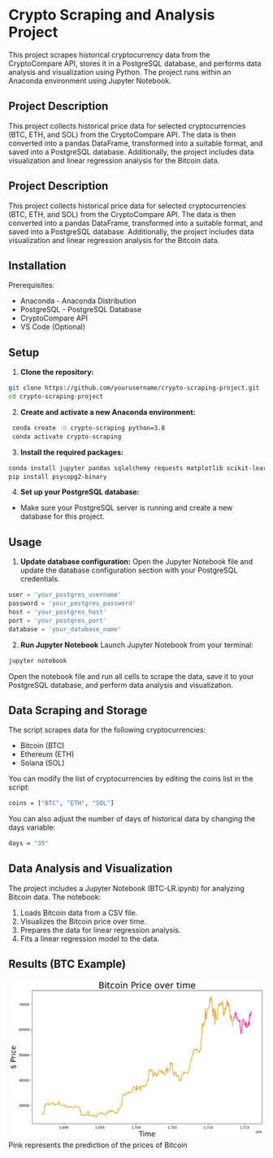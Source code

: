# Crypto Scraping and Analysis Project

This project scrapes historical cryptocurrency data from the CryptoCompare API, stores it in a PostgreSQL database, and performs data analysis and visualization using Python. The project runs within an Anaconda environment using Jupyter Notebook.

## Project Description
This project collects historical price data for selected cryptocurrencies (BTC, ETH, and SOL) from the CryptoCompare API. The data is then converted into a pandas DataFrame, transformed into a suitable format, and saved into a PostgreSQL database. Additionally, the project includes data visualization and linear regression analysis for the Bitcoin data.

## Project Description
This project collects historical price data for selected cryptocurrencies (BTC, ETH, and SOL) from the CryptoCompare API. The data is then converted into a pandas DataFrame, transformed into a suitable format, and saved into a PostgreSQL database. Additionally, the project includes data visualization and linear regression analysis for the Bitcoin data.

## Installation
Prerequisites:
- Anaconda - Anaconda Distribution
- PostgreSQL - PostgreSQL Database
- CryptoCompare API
- VS Code (Optional)

## Setup
1. **Clone the repository:**
```bash
git clone https://github.com/yourusername/crypto-scraping-project.git
cd crypto-scraping-project
```
2. **Create and activate a new Anaconda environment:**
```bash
 conda create -n crypto-scraping python=3.8
 conda activate crypto-scraping
```
3. **Install the required packages:**
```bash
conda install jupyter pandas sqlalchemy requests matplotlib scikit-learn
pip install psycopg2-binary
```

4. **Set up your PostgreSQL database:**
- Make sure your PostgreSQL server is running and create a new database for this project.

## Usage

1. **Update database configuration:**
Open the Jupyter Notebook file and update the database configuration section with your PostgreSQL credentials.
```python
user = 'your_postgres_username'
password = 'your_postgres_password'
host = 'your_postgres_host'
port = 'your_postgres_port'
database = 'your_database_name'
```

2. **Run Jupyter Notebook**
Launch Jupyter Notebook from your terminal:
```bash
jupyter notebook
```
Open the notebook file and run all cells to scrape the data, save it to your PostgreSQL database, and perform data analysis and visualization.

## Data Scraping and Storage
The script scrapes data for the following cryptocurrencies:
- Bitcoin (BTC)
- Ethereum (ETH)
- Solana (SOL)

You can modify the list of cryptocurrencies by editing the coins list in the script:
```bash
coins = ["BTC", "ETH", "SOL"]
```

You can also adjust the number of days of historical data by changing the days variable:
```bash
days = "35"
```

## Data Analysis and Visualization
The project includes a Jupyter Notebook (BTC-LR.ipynb) for analyzing Bitcoin data. The notebook:
1. Loads Bitcoin data from a CSV file.
2. Visualizes the Bitcoin price over time.
3. Prepares the data for linear regression analysis.
4. Fits a linear regression model to the data.

## Results (BTC Example)
![Bitcoin Linear Regression Prediction](image-1.png)
Pink represents the prediction of the prices of Bitcoin

















   

